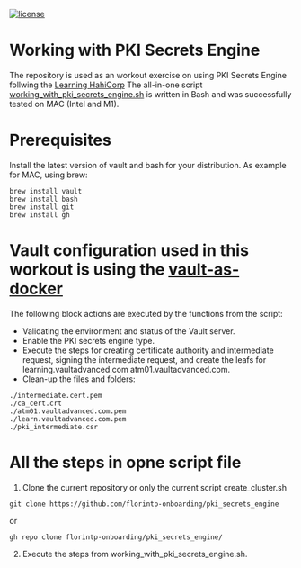 [![license](http://img.shields.io/badge/license-apache_2.0-red.svg?style=flat)](https://github.com/florintp-onboarding/pki_secrets_engine/blob/main/LICENSE)

# Working with PKI Secrets Engine

The repository is used as an workout exercise on using PKI Secrets Engine follwing the [Learning HahiCorp](https://developer.hashicorp.com/vault/tutorials/secrets-management/pki-engine)
The all-in-one script [working_with_pki_secrets_engine.sh](https://github.com/florintp-onboarding/pki_secrets_engine/working_with_pki_secrets_engine.sh) is written in Bash and was successfully tested on MAC (Intel and M1).


# Prerequisites
Install the latest version of vault and bash for your distribution.
As example for MAC, using brew:
```
brew install vault
brew install bash
brew install git
brew install gh
```

# Vault configuration used in this workout is using the [vault-as-docker]()
The following block actions are executed by the functions from the script:
 - Validating the environment and status of the Vault server.
 - Enable the PKI secrets engine type.
 - Execute the steps for creating certificate authority and intermediate request, signing the intermediate request, and create the leafs for learning.vaultadvanced.com atm01.vaultadvanced.com.
 - Clean-up the files and folders:
 ```plaintext
 ./intermediate.cert.pem
 ./ca_cert.crt
 ./atm01.vaultadvanced.com.pem
 ./learn.vaultadvanced.com.pem
 ./pki_intermediate.csr
```
 

# All the steps in opne script file
1. Clone the current repository or only the current script create_cluster.sh
```
git clone https://github.com/florintp-onboarding/pki_secrets_engine
```
or
```
gh repo clone florintp-onboarding/pki_secrets_engine/
```

2. Execute the steps from working_with_pki_secrets_engine.sh.
